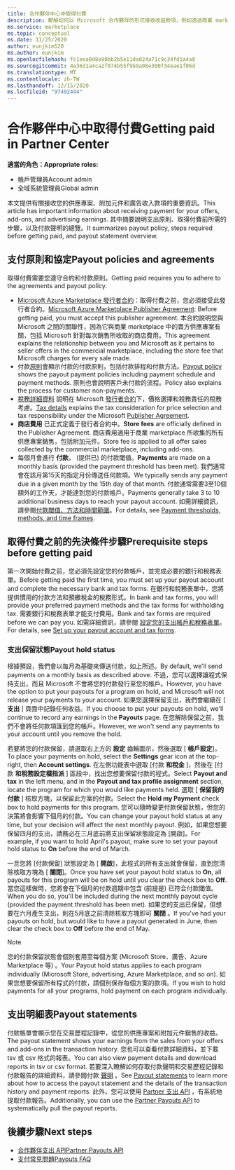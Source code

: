 ```yaml
---
title: 合作夥伴中心中取得付費
description: 瞭解如何以 Microsoft 合作夥伴的形式接收收益款項，例如透過商業 marketplace 供應專案、獎勵計畫和雲端解決方案提供者計畫。 包含付款原則、付款保留狀態和付款聲明。
ms.service: marketplace
ms.topic: conceptual
ms.date: 11/25/2020
author: eunjkim520
ms.author: eunjkim
ms.openlocfilehash: fc1eea0d8a90bb2b5e11dad24a71c9c34fd1a4a0
ms.sourcegitcommit: 4e36d1a4ca2f074b55f9b9a08e300734eae1f06d
ms.translationtype: MT
ms.contentlocale: zh-TW
ms.lasthandoff: 12/15/2020
ms.locfileid: "97492444"
---
```

# <a name="getting-paid-in-partner-center"></a><span data-ttu-id="4bcf5-104">合作夥伴中心中取得付費</span><span class="sxs-lookup"><span data-stu-id="4bcf5-104">Getting paid in Partner Center</span></span>

<span data-ttu-id="4bcf5-105">**適當的角色：**</span><span class="sxs-lookup"><span data-stu-id="4bcf5-105">**Appropriate roles:**</span></span>

- <span data-ttu-id="4bcf5-106">帳戶管理員</span><span class="sxs-lookup"><span data-stu-id="4bcf5-106">Account admin</span></span>
- <span data-ttu-id="4bcf5-107">全域系統管理員</span><span class="sxs-lookup"><span data-stu-id="4bcf5-107">Global admin</span></span>

<span data-ttu-id="4bcf5-108">本文提供有關接收您的供應專案、附加元件和廣告收入款項的重要資訊。</span><span class="sxs-lookup"><span data-stu-id="4bcf5-108">This article has important information about receiving payment for your offers, add-ons, and advertising earnings.</span></span> <span data-ttu-id="4bcf5-109">其中摘要說明支出原則、取得付費前所需的步驟，以及付款聲明的總覽。</span><span class="sxs-lookup"><span data-stu-id="4bcf5-109">It summarizes payout policy, steps required before getting paid, and payout statement overview.</span></span>

## <a name="payout-policies-and-agreements"></a><span data-ttu-id="4bcf5-110">支付原則和協定</span><span class="sxs-lookup"><span data-stu-id="4bcf5-110">Payout policies and agreements</span></span>

<span data-ttu-id="4bcf5-111">取得付費需要您遵守合約和付款原則。</span><span class="sxs-lookup"><span data-stu-id="4bcf5-111">Getting paid requires you to adhere to the agreements and payout policy.</span></span>

- <span data-ttu-id="4bcf5-112">[Microsoft Azure Marketplace 發行者合約](https://go.microsoft.com/fwlink/p/?LinkID=699560)：取得付費之前，您必須接受此發行者合約。</span><span class="sxs-lookup"><span data-stu-id="4bcf5-112">[Microsoft Azure Marketplace Publisher Agreement](https://go.microsoft.com/fwlink/p/?LinkID=699560):  Before getting paid, you must accept this publisher agreement.</span></span> <span data-ttu-id="4bcf5-113">本合約說明您與 Microsoft 之間的關聯性，因為它與商業 marketplace 中的賣方供應專案有關，包括 Microsoft 針對每次銷售所收取的商店費用。</span><span class="sxs-lookup"><span data-stu-id="4bcf5-113">This agreement explains the relationship between you and Microsoft as it pertains to seller offers in the commercial marketplace, including the store fee that Microsoft charges for every sale made.</span></span>
- <span data-ttu-id="4bcf5-114">付款[原則](payout-policy-details.md)會顯示付款的付款原則，包括付款排程和付款方法。</span><span class="sxs-lookup"><span data-stu-id="4bcf5-114">[Payout policy](payout-policy-details.md) shows the payout payment policies including payment schedule and payment methods.</span></span> <span data-ttu-id="4bcf5-115">原則也會說明客戶未付款的流程。</span><span class="sxs-lookup"><span data-stu-id="4bcf5-115">Policy also explains the process for customer non-payments.</span></span>
- <span data-ttu-id="4bcf5-116">[稅務詳細資料](tax-details-marketplace.md) 說明在 Microsoft [發行者合約](https://go.microsoft.com/fwlink/p/?LinkID=699560)下，價格選擇和稅務責任的稅務考慮。</span><span class="sxs-lookup"><span data-stu-id="4bcf5-116">[Tax details](tax-details-marketplace.md) explains the tax consideration for price selection and tax responsibility under the Microsoft [Publisher Agreement](https://go.microsoft.com/fwlink/p/?LinkID=699560).</span></span>
- <span data-ttu-id="4bcf5-117">**商店費用** 已正式定義于發行者合約中。</span><span class="sxs-lookup"><span data-stu-id="4bcf5-117">**Store fees** are officially defined in the Publisher Agreement.</span></span> <span data-ttu-id="4bcf5-118">商店費用適用于商業 marketplace 所收集的所有供應專案銷售，包括附加元件。</span><span class="sxs-lookup"><span data-stu-id="4bcf5-118">Store fee is applied to all offer sales collected by the commercial marketplace, including add-ons.</span></span>
- <span data-ttu-id="4bcf5-119">每個月會進行 **付款**， (提供已) 的付款閾值。</span><span class="sxs-lookup"><span data-stu-id="4bcf5-119">**Payments** are made on a monthly basis (provided the payment threshold has been met).</span></span> <span data-ttu-id="4bcf5-120">我們通常會在該月第15天的指定月份傳送任何款項。</span><span class="sxs-lookup"><span data-stu-id="4bcf5-120">We typically sends any payment due in a given month by the 15th day of that month.</span></span> <span data-ttu-id="4bcf5-121">付款通常需要3至10個額外的工作天，才能達到您的付款帳戶。</span><span class="sxs-lookup"><span data-stu-id="4bcf5-121">Payments generally take 3 to 10 additional business days to reach your payout account.</span></span> <span data-ttu-id="4bcf5-122">如需詳細資訊，請參閱[付款閾值、方法和時間範圍](payment-thresholds-methods-timeframes.md)。</span><span class="sxs-lookup"><span data-stu-id="4bcf5-122">For details, see [Payment thresholds, methods, and time frames](payment-thresholds-methods-timeframes.md).</span></span>

## <a name="prerequisite-steps-before-getting-paid"></a><span data-ttu-id="4bcf5-123">取得付費之前的先決條件步驟</span><span class="sxs-lookup"><span data-stu-id="4bcf5-123">Prerequisite steps before getting paid</span></span>

<span data-ttu-id="4bcf5-124">第一次開始付費之前，您必須先設定您的付款帳戶，並完成必要的銀行和稅務表單。</span><span class="sxs-lookup"><span data-stu-id="4bcf5-124">Before getting paid the first time, you must set up your payout account and complete the necessary bank and tax forms.</span></span> <span data-ttu-id="4bcf5-125">在銀行和稅務表單中，您將提供慣用的付款方法和預繳稅金的稅務形式。</span><span class="sxs-lookup"><span data-stu-id="4bcf5-125">In bank and tax forms, you will provide your preferred payment methods and the tax forms for withholding tax.</span></span> <span data-ttu-id="4bcf5-126">需要銀行和稅務表單才能支付費用。</span><span class="sxs-lookup"><span data-stu-id="4bcf5-126">Bank and tax forms are required before we can pay you.</span></span> <span data-ttu-id="4bcf5-127">如需詳細資訊，請參閱 [設定您的支出帳戶和稅務表單](set-up-your-payout-account.md)。</span><span class="sxs-lookup"><span data-stu-id="4bcf5-127">For details, see [Set up your payout account and tax forms](set-up-your-payout-account.md).</span></span>

### <a name="payout-hold-status"></a><span data-ttu-id="4bcf5-128">支出保留狀態</span><span class="sxs-lookup"><span data-stu-id="4bcf5-128">Payout hold status</span></span>

<span data-ttu-id="4bcf5-129">根據預設，我們會以每月為基礎來傳送付款，如上所述。</span><span class="sxs-lookup"><span data-stu-id="4bcf5-129">By default, we'll send payments on a monthly basis as described above.</span></span> <span data-ttu-id="4bcf5-130">不過，您可以選擇讓程式保持支出，而且 Microsoft 不會將您的付款發行至您的帳戶。</span><span class="sxs-lookup"><span data-stu-id="4bcf5-130">However, you have the option to put your payouts for a program on hold, and Microsoft will not release your payments to your account.</span></span> <span data-ttu-id="4bcf5-131">如果您選擇保留支出，我們會繼續在 [ **支出** ] 頁面中記錄任何收益。</span><span class="sxs-lookup"><span data-stu-id="4bcf5-131">If you choose to put your payouts on hold, we'll continue to record any earnings in the **Payouts** page.</span></span> <span data-ttu-id="4bcf5-132">在您解除保留之前，我們不會將任何款項匯到您的帳戶。</span><span class="sxs-lookup"><span data-stu-id="4bcf5-132">However, we won't send any payments to your account until you remove the hold.</span></span>

<span data-ttu-id="4bcf5-133">若要將您的付款保留，請選取右上方的 **設定** 齒輪圖示，然後選取 [ **帳戶設定**]。</span><span class="sxs-lookup"><span data-stu-id="4bcf5-133">To place your payments on hold, select the **Settings** gear icon at the top-right, then **Account settings**.</span></span> <span data-ttu-id="4bcf5-134">在左側功能表中選取 [付款 **和稅金** ]，然後在 [付款 **和稅務設定檔指派** ] 區段中，找出您想要保留付款的程式。</span><span class="sxs-lookup"><span data-stu-id="4bcf5-134">Select **Payout and tax** in the left menu, and in the **Payout and tax profile assignment** section, locate the program for which you would like payments held.</span></span> <span data-ttu-id="4bcf5-135">選取 [ **保留我的付款** ] 核取方塊，以保留此方案的付款。</span><span class="sxs-lookup"><span data-stu-id="4bcf5-135">Select the **Hold my Payment** check box to hold payments for this program.</span></span> <span data-ttu-id="4bcf5-136">您可以隨時變更付款保留狀態，但您的決策將會影響下個月的付款。</span><span class="sxs-lookup"><span data-stu-id="4bcf5-136">You can change your payout hold status at any time, but your decision will affect the next monthly payout.</span></span> <span data-ttu-id="4bcf5-137">例如，如果您想要保留四月的支出，請務必在三月底前將支出保留狀態設定為 [開啟]。</span><span class="sxs-lookup"><span data-stu-id="4bcf5-137">For example, if you want to hold April's payout, make sure to set your payout hold status to **On** before the end of March.</span></span>

<span data-ttu-id="4bcf5-138">一旦您將 [付款保留] 狀態設定為 [ **開啟**]，此程式的所有支出就會保留，直到您清除核取方塊為 [ **關閉**]。</span><span class="sxs-lookup"><span data-stu-id="4bcf5-138">Once you have set your payout hold status to **On**, all payouts for this program will be on hold until you clear the check box to **Off**.</span></span> <span data-ttu-id="4bcf5-139">當您這樣做時，您將會在下個月的付款週期中包含 (前提是) 已符合付款閾值。</span><span class="sxs-lookup"><span data-stu-id="4bcf5-139">When you do so, you'll be included during the next monthly payout cycle (provided the payment threshold has been met).</span></span> <span data-ttu-id="4bcf5-140">如果您的支出已保留，但想要在六月產生支出，則在5月底之前清除核取方塊即可 **關閉** 。</span><span class="sxs-lookup"><span data-stu-id="4bcf5-140">If you've had your payouts on hold, but would like to have a payout generated in June, then clear the check box to **Off** before the end of May.</span></span>

>[!Note]
> <span data-ttu-id="4bcf5-141">您的付款保留狀態會個別套用至每個方案 (Microsoft Store、廣告、Azure Marketplace 等) 。</span><span class="sxs-lookup"><span data-stu-id="4bcf5-141">Your Payout hold status applies to each program individually (Microsoft Store, advertising, Azure Marketplace, and so on).</span></span> <span data-ttu-id="4bcf5-142">如果您想要保留所有程式的付款，請個別保存每個方案的款項。</span><span class="sxs-lookup"><span data-stu-id="4bcf5-142">If you wish to hold payments for all your programs, hold payment on each program individually.</span></span>

## <a name="payout-statements"></a><span data-ttu-id="4bcf5-143">支出明細表</span><span class="sxs-lookup"><span data-stu-id="4bcf5-143">Payout statements</span></span>

<span data-ttu-id="4bcf5-144">付款帳單會顯示您在交易歷程記錄中，從您的供應專案和附加元件銷售的收益。</span><span class="sxs-lookup"><span data-stu-id="4bcf5-144">The payout statement shows your earnings from the sales from your offers and add-ons in the transaction history.</span></span> <span data-ttu-id="4bcf5-145">您也可以查看付款詳細資料，並下載 tsv 或 csv 格式的報表。</span><span class="sxs-lookup"><span data-stu-id="4bcf5-145">You can also view payment details and download reports in tsv or csv format.</span></span> <span data-ttu-id="4bcf5-146">若要深入瞭解如何存取付款聲明和交易歷程記錄和付款報告的詳細資料，請參閱付款 [聲明](payout-statement.md) 。</span><span class="sxs-lookup"><span data-stu-id="4bcf5-146">See [Payout statements](payout-statement.md) to learn more about how to access the payout statement and the details of the transaction history and payment reports.</span></span> <span data-ttu-id="4bcf5-147">此外，您可以使用 [Partner 支出 API](https://apidocs.microsoft.com/services/partnerpayouts) ，有系統地提取付款報告。</span><span class="sxs-lookup"><span data-stu-id="4bcf5-147">Additionally, you can use the [Partner Payouts API](https://apidocs.microsoft.com/services/partnerpayouts) to systematically pull the payout reports.</span></span>

## <a name="next-steps"></a><span data-ttu-id="4bcf5-148">後續步驟</span><span class="sxs-lookup"><span data-stu-id="4bcf5-148">Next steps</span></span>

- [<span data-ttu-id="4bcf5-149">合作夥伴支出 API</span><span class="sxs-lookup"><span data-stu-id="4bcf5-149">Partner Payouts API</span></span>](https://apidocs.microsoft.com/services/partnerpayouts)
- [<span data-ttu-id="4bcf5-150">支付常見問題</span><span class="sxs-lookup"><span data-stu-id="4bcf5-150">Payouts FAQ</span></span>](payout-faq.md)
